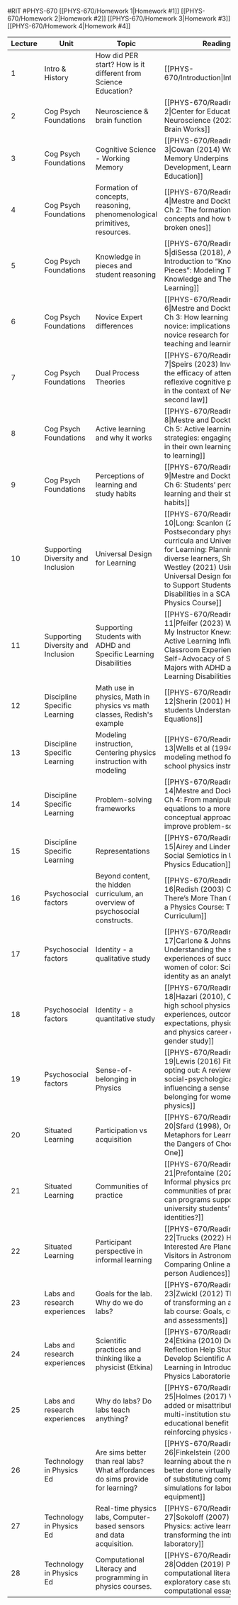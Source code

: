 #RIT #PHYS-670
[[PHYS-670/Homework 1\|Homework #1]]
[[PHYS-670/Homework 2\|Homework #2]]
[[PHYS-670/Homework 3\|Homework #3]]
[[PHYS-670/Homework 4\|Homework #4]]

Lecture | Unit | Topic | Reading
-----|-----|-----|-----
1 | Intro & History | How did PER start? How is it different from Science Education? | [[PHYS-670/Introduction\|Introduction]]
2 | Cog Psych Foundations | Neuroscience & brain function | [[PHYS-670/Reading Notes 2\|Center for Educational Neuroscience (2023), How the Brain Works]]
3 | Cog Psych Foundations | Cognitive Science - Working Memory | [[PHYS-670/Reading Notes 3\|Cowan (2014) Working Memory Underpins Cognitive Development, Learning, and Education]]
4 | Cog Psych Foundations | Formation of concepts, reasoning, phenomenological primitives, resources. | [[PHYS-670/Reading Notes 4\|Mestre and Docktor (2020) Ch 2: The formation of concepts and how to fix broken ones]]
5 | Cog Psych Foundations | Knowledge in pieces and student reasoning | [[PHYS-670/Reading Notes 5\|diSessa (2018), A Friendly Introduction to “Knowledge in Pieces”: Modeling Types of Knowledge and Their Roles in Learning]]
6 | Cog Psych Foundations | Novice Expert differences | [[PHYS-670/Reading Notes 6\|Mestre and Docktor (2020) Ch 3: How learning looks for a novice: implications of expert-novice research for physics teaching and learning]]
7 | Cog Psych Foundations | Dual Process Theories | [[PHYS-670/Reading Notes 7\|Speirs (2023) Investigating the efficacy of attending to reflexive cognitive processes in the context of Newton’s second law]]
8 | Cog Psych Foundations | Active learning and why it works | [[PHYS-670/Reading Notes 8\|Mestre and Docktor (2020) Ch 5: Active learning strategies: engaging students in their own learning is the key to learning]]
9 | Cog Psych Foundations | Perceptions of learning and study habits | [[PHYS-670/Reading Notes 9\|Mestre and Docktor (2020) Ch 6: Students’ perceptions of learning and their study habits]]
10 | Supporting Diversity and Inclusion | Universal Design for Learning | [[PHYS-670/Reading Notes 10\|Long: Scanlon (2018) Postsecondary physics curricula and Universal Design for Learning: Planning for diverse learners, Short: Westley (2021) Using Universal Design for Learning to Support Students with Disabilities in a SCALE-UP Physics Course]]
11 | Supporting Diversity and Inclusion | Supporting Students with ADHD and Specific Learning Disabilities | [[PHYS-670/Reading Notes 11\|Pfeifer (2023) What I Wish My Instructor Knew: How Active Learning Influences the Classroom Experiences and Self-Advocacy of STEM Majors with ADHD and Specific Learning Disabilities]]
12 | Discipline Specific Learning | Math use in physics, Math in physics vs math classes, Redish's example | [[PHYS-670/Reading Notes 12\|Sherin (2001) How students Understand Physics Equations]]
13 | Discipline Specific Learning | Modeling instruction, Centering physics instruction with modeling | [[PHYS-670/Reading Notes 13\|Wells et al (1994) A modeling method for high school physics instruction]]
14 | Discipline Specific Learning | Problem-solving frameworks | [[PHYS-670/Reading Notes 14\|Mestre and Docktor (2020) Ch 4: From manipulating equations to a more conceptual approach: how to improve problem-solving]]
15 | Discipline Specific Learning | Representations | [[PHYS-670/Reading Notes 15\|Airey and Linder (2017) Social Semiotics in Uniersity Physics Education]]
16 | Psychosocial factors | Beyond content, the hidden curriculum, an overview of psychosocial constructs. | [[PHYS-670/Reading Notes 16\|Redish (2003) Ch 3: There’s More Than Content to a Physics Course: The Hidden Curriculum]]
17 | Psychosocial factors | Identity - a qualitative study | [[PHYS-670/Reading Notes 17\|Carlone & Johnson (2007) Understanding the science experiences of successful women of color: Science identity as an analytic lens]]
18 | Psychosocial factors | Identity - a quantitative study | [[PHYS-670/Reading Notes 18\|Hazari (2010), Connecting high school physics experiences, outcome expectations, physics identity, and physics career choice: A gender study]]
19 | Psychosocial factors | Sense-of-belonging in Physics | [[PHYS-670/Reading Notes 19\|Lewis (2016) Fitting in or opting out: A review of key social-psychological factors influencing a sense of belonging for women in physics]]
20 | Situated Learning | Participation vs acquisition | [[PHYS-670/Reading Notes 20\|Sfard (1998), On Two Metaphors for Learning and the Dangers of Choosing Just One]]
21 | Situated Learning | Communities of practice | [[PHYS-670/Reading Notes 21\|Prefontaine (2021) Informal physics programs as communities of practice: How can programs support university students’ identities?]]
22 | Situated Learning | Participant perspective in informal learning | [[PHYS-670/Reading Notes 22\|Trucks (2022) How Interested Are Planetarium Visitors in Astronomy? Comparing Online and In-person Audiences]]
23 | Labs and research experiences | Goals for the lab. Why do we do labs? | [[PHYS-670/Reading Notes 23\|Zwickl (2012) The process of transforming an advanced lab course: Goals, curriculum, and assessments]]
24 | Labs and research experiences | Scientific practices and thinking like a physicist (Etkina) | [[PHYS-670/Reading Notes 24\|Etkina (2010) Design and Reflection Help Students Develop Scientific Abilities: Learning in Introductory Physics Laboratories]]
25 | Labs and research experiences | Why do labs? Do labs teach anything? | [[PHYS-670/Reading Notes 25\|Holmes (2017) Value added or misattributed? A multi-institution study on the educational benefit of labs for reinforcing physics content]]
26 | Technology in Physics Ed | Are sims better than real labs? What affordances do sims provide for learning? | [[PHYS-670/Reading Notes 26\|Finkelstein (2005), When learning about the real world is better done virtually: A study of substituting computer simulations for laboratory equipment]]
27 | Technology in Physics Ed | Real-time physics labs, Computer-based sensors and data acquisition. | [[PHYS-670/Reading Notes 27\|Sokoloff (2007) RealTime Physics: active learning labs transforming the introductory laboratory]]
28 | Technology in Physics Ed | Computational Literacy and programming in physics courses. | [[PHYS-670/Reading Notes 28\|Odden (2019) Physics computational literacy: An exploratory case study using computational essays]]
